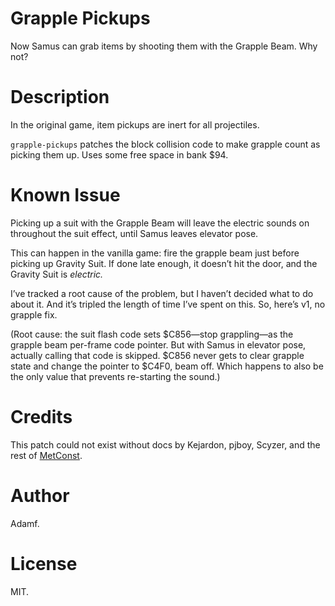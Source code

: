 # Grapple Pickups

Now Samus can grab items by shooting them with the Grapple Beam.
Why not?

# Description

In the original game, item pickups are inert for all projectiles.

`grapple-pickups` patches the block collision code to make grapple count as picking them
up.  Uses some free space in bank $94.

# Known Issue

Picking up a suit with the Grapple Beam will leave the electric sounds on
throughout the suit effect, until Samus leaves elevator pose.

This can happen in the vanilla game:
fire the grapple beam just before picking up Gravity Suit.
If done late enough, it doesn’t hit the door, and the Gravity Suit is _electric._

I’ve tracked a root cause of the problem, but I haven’t decided what to do about it.
And it’s tripled the length of time I’ve spent on this.
So, here’s v1, no grapple fix.

(Root cause: the suit flash code sets $C856—stop grappling—as the grapple beam per-frame code pointer.
But with Samus in elevator pose, actually calling that code is skipped.
$C856 never gets to clear grapple state and change the pointer to $C4F0, beam off.
Which happens to also be the only value that prevents re-starting the sound.)


# Credits

This patch could not exist without docs by Kejardon, pjboy, Scyzer,
and the rest of [MetConst](http://metroidconstruction.com).

# Author

Adamf.

# License

MIT.
